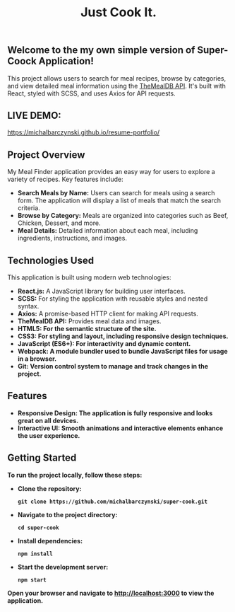 <!DOCTYPE html>
<html lang="pl">
<body>
    <header>
        <div class="container">
            <div id="branding">
                <h1><span class="highlight">Just Cook It.</span></h1>
            </div>
        </div>
    </header>
    <div class="container">
        <div class="content">
            <h2>Welcome to the my own simple version of Super-Coock Application!</h2>
            <p>This project allows users to search for meal recipes, browse by categories, and view detailed meal information using the <a href="https://www.TheMealDB.com/" target="_blank" class="highlight">TheMealDB API</a>. It's built with React, styled with SCSS, and uses Axios for API requests.</p>
        </div>
        <div class="live-demo">
            <h2>LIVE DEMO:</h2>
            <a href="https://michalbarczynski.github.io/super-cook/" target="_blank">https://michalbarczynski.github.io/resume-portfolio/</a>
        </div>
        <div class="content">
            <h2>Project Overview</h2>
            <p>My Meal Finder application provides an easy way for users to explore a variety of recipes. Key features include:</p>
            <ul>
                <li><strong>Search Meals by Name:</strong> Users can search for meals using a search form. The application will display a list of meals that match the search criteria.</li>
                <li><strong>Browse by Category:</strong> Meals are organized into categories such as Beef, Chicken, Dessert, and more.</li>
                <li><strong>Meal Details:</strong> Detailed information about each meal, including ingredients, instructions, and images.</li>
            </ul>
        </div>
        <div class="content">
            <h2>Technologies Used</h2>
            <p>This application is built using modern web technologies:</p>
            <ul>
                <li><strong>React.js:</strong> A JavaScript library for building user interfaces.</li>
                <li><strong>SCSS:</strong> For styling the application with reusable styles and nested syntax.</li>
                <li><strong>Axios:</strong> A promise-based HTTP client for making API requests.</li>
                <li><strong>TheMealDB API:</strong> Provides meal data and images.</li>
                <li><strong>HTML5: For the semantic structure of the site.</li>
                <li><strong>CSS3: For styling and layout, including responsive design techniques.</li>
                <li><strong>JavaScript (ES6+): For interactivity and dynamic content.</li>
                <li><strong>Webpack: A module bundler used to bundle JavaScript files for usage in a browser.</li>
                <li><strong>Git: Version control system to manage and track changes in the project.</li>
            </ul>
        </div>
        <div class="content">
            <h2>Features</h2>
            <ul>
                <li><strong>Responsive Design:</strong> The application is fully responsive and looks great on all devices.</li>
                <li><strong>Interactive UI:</strong> Smooth animations and interactive elements enhance the user experience.</li>
            </ul>
        </div>
        <div class="content">
            <h2>Getting Started</h2>
            <p>To run the project locally, follow these steps:</p>
            <ul>
                <li><strong>Clone the repository:</strong></li>
                <pre><code>git clone https://github.com/michalbarczynski/super-cook.git</code></pre>
                <li><strong>Navigate to the project directory:</strong></li>
                <pre><code>cd super-cook</code></pre>
                <li><strong>Install dependencies:</strong></li>
                <pre><code>npm install</code></pre>
                <li><strong>Start the development server:</strong></li>
                <pre><code>npm start</code></pre>
            </ul>
            <p>Open your browser and navigate to <a href="http://localhost:3000" target="_blank">http://localhost:3000</a> to view the application.</p>
        </div>
    </div>
</body>
</html>
